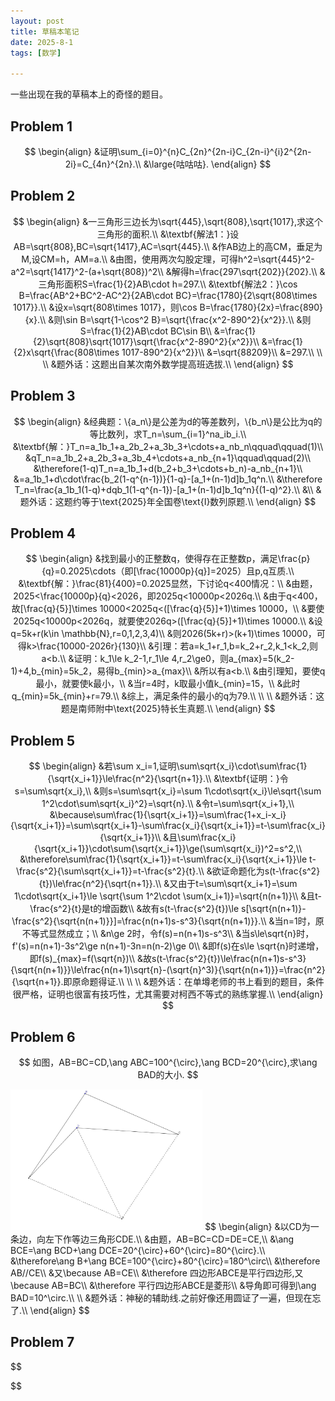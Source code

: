 ```yaml
---
layout: post
title: 草稿本笔记
date: 2025-8-1
tags: [数学]

---
```


一些出现在我的草稿本上的奇怪的题目。

## Problem 1

$$
\begin{align}
&证明\sum_{i=0}^{n}C_{2n}^{2n-i}C_{2n-i}^{i}2^{2n-2i}=C_{4n}^{2n}.\\
&\large{咕咕咕}.
\end{align}
$$



## Problem 2

$$
\begin{align}
&一三角形三边长为\sqrt{445},\sqrt{808},\sqrt{1017},求这个三角形的面积.\\
&\textbf{解法1：}设AB=\sqrt{808},BC=\sqrt{1417},AC=\sqrt{445}.\\
&作AB边上的高CM，垂足为M,设CM=h，AM=a.\\
&由图，使用两次勾股定理，可得h^2=\sqrt{445}^2-a^2=\sqrt{1417}^2-(a+\sqrt{808})^2\\
&解得h=\frac{297\sqrt{202}}{202}.\\
&三角形面积S=\frac{1}{2}AB\cdot h=297.\\
&\textbf{解法2：}\cos B=\frac{AB^2+BC^2-AC^2}{2AB\cdot BC}=\frac{1780}{2\sqrt{808\times 1017}}.\\
&设x=\sqrt{808\times 1017}，则\cos B=\frac{1780}{2x}=\frac{890}{x}.\\
&则\sin B=\sqrt{1-\cos^2 B}=\sqrt{\frac{x^2-890^2}{x^2}}.\\
&则S=\frac{1}{2}AB\cdot BC\sin B\\
&=\frac{1}{2}\sqrt{808}\sqrt{1017}\sqrt{\frac{x^2-890^2}{x^2}}\\
&=\frac{1}{2}x\sqrt{\frac{808\times 1017-890^2}{x^2}}\\
&=\sqrt{88209}\\
&=297.\\
\\
\\
&题外话：这题出自某次南外数学提高班选拔.\\
\end{align}
$$



## Problem 3

$$
\begin{align}
&经典题：\{a_n\}是公差为d的等差数列，\{b_n\}是公比为q的等比数列，求T_n=\sum_{i=1}^na_ib_i.\\
&\textbf{解：}T_n=a_1b_1+a_2b_2+a_3b_3+\cdots+a_nb_n\qquad\qquad(1)\\
&qT_n=a_1b_2+a_2b_3+a_3b_4+\cdots+a_nb_{n+1}\qquad\qquad(2)\\
&\therefore(1-q)T_n=a_1b_1+d(b_2+b_3+\cdots+b_n)-a_nb_{n+1}\\
&=a_1b_1+d\cdot\frac{b_2(1-q^{n-1})}{1-q}-[a_1+(n-1)d]b_1q^n.\\
&\therefore T_n=\frac{a_1b_1(1-q)+dqb_1(1-q^{n-1})-[a_1+(n-1)d]b_1q^n}{(1-q)^2}.\\
&\\
&题外话：这题约等于\text{2025}年全国卷\text{I}数列原题.\\
\end{align}
$$



## Problem 4

$$
\begin{align}
&找到最小的正整数q，使得存在正整数p，满足\frac{p}{q}=0.2025\cdots（即[\frac{10000p}{q}]=2025）且p,q互质.\\
&\textbf{解：}\frac{81}{400}=0.2025显然，下讨论q<400情况：\\
&由题，2025<\frac{10000p}{q}<2026，即2025q<10000p<2026q.\\
&由于q<400，故[\frac{q}{5}]\times 10000<2025q<([\frac{q}{5}]+1)\times 10000，\\
&要使2025q<10000p<2026q，就要使2026q>([\frac{q}{5}]+1)\times 10000.\\
&设q=5k+r(k\in \mathbb{N},r=0,1,2,3,4)\\
&则2026(5k+r)>(k+1)\times 10000，可得k>\frac{10000-2026r}{130}\\
&引理：若a=k_1+r_1,b=k_2+r_2,k_1<k_2,则a<b.\\
&证明：k_1\le k_2-1,r_1\le 4,r_2\ge0，则a_{max}=5(k_2-1)+4,b_{min}=5k_2，易得b_{min}>a_{max}\\
&所以有a<b.\\
&由引理知，要使q最小，就要使k最小，\\
&当r=4时，k取最小值k_{min}=15，\\
&此时q_{min}=5k_{min}+r=79.\\
&综上，满足条件的最小的q为79.\\
\\
\\
&题外话：这题是南师附中\text{2025}特长生真题.\\
\end{align}
$$

## Problem 5

$$
\begin{align}
&若\sum x_i=1,证明\sum\sqrt{x_i}\cdot\sum\frac{1}{\sqrt{x_i+1}}\le\frac{n^2}{\sqrt{n+1}}.\\
&\textbf{证明：}令s=\sum\sqrt{x_i},\\
&则s=\sum\sqrt{x_i}=\sum 1\cdot\sqrt{x_i}\le\sqrt{\sum 1^2\cdot\sum\sqrt{x_i}^2}=\sqrt{n}.\\
&令t=\sum\sqrt{x_i+1},\\
&\because\sum\frac{1}{\sqrt{x_i+1}}=\sum\frac{1+x_i-x_i}{\sqrt{x_i+1}}=\sum\sqrt{x_i+1}-\sum\frac{x_i}{\sqrt{x_i+1}}=t-\sum\frac{x_i}{\sqrt{x_i+1}}\\
&且\sum\frac{x_i}{\sqrt{x_i+1}}\cdot\sum{\sqrt{x_i+1}}\ge(\sum\sqrt{x_i})^2=s^2,\\
&\therefore\sum\frac{1}{\sqrt{x_i+1}}=t-\sum\frac{x_i}{\sqrt{x_i+1}}\le t-\frac{s^2}{\sum\sqrt{x_i+1}}=t-\frac{s^2}{t}.\\
&欲证命题化为s(t-\frac{s^2}{t})\le\frac{n^2}{\sqrt{n+1}}.\\
&又由于t=\sum\sqrt{x_i+1}=\sum 1\cdot\sqrt{x_i+1}\le \sqrt{\sum 1^2\cdot \sum(x_i+1)}=\sqrt{n(n+1)}\\
&且t-\frac{s^2}{t}是t的增函数\\
&故有s(t-\frac{s^2}{t})\le s[\sqrt{n(n+1)}-\frac{s^2}{\sqrt{n(n+1)}}]=\frac{n(n+1)s-s^3}{\sqrt{n(n+1)}}.\\
&当n=1时，原不等式显然成立；\\
&n\ge 2时，令f(s)=n(n+1)s-s^3\\
&当s\le\sqrt{n}时，f'(s)=n(n+1)-3s^2\ge n(n+1)-3n=n(n-2)\ge 0\\
&即f(s)在s\le \sqrt{n}时递增，即f(s)_{max}=f(\sqrt{n})\\
&故s(t-\frac{s^2}{t})\le\frac{n(n+1)s-s^3}{\sqrt{n(n+1)}}\le\frac{n(n+1)\sqrt{n}-(\sqrt{n}^3)}{\sqrt{n(n+1)}}=\frac{n^2}{\sqrt{n+1}}.即原命题得证.\\
\\
\\
&题外话：在单墫老师的书上看到的题目，条件很严格，证明也很富有技巧性，尤其需要对柯西不等式的熟练掌握.\\
\end{align}
$$



## Problem 6

$$
如图，AB=BC=CD,\ang ABC=100^{\circ},\ang BCD=20^{\circ},求\ang BAD的大小.
$$

<img src="./img/1.jpg" style="zoom:30%;" />
$$
\begin{align}
&以CD为一条边，向左下作等边三角形CDE.\\
&由题，AB=BC=CD=DE=CE,\\
&\ang BCE=\ang BCD+\ang DCE=20^{\circ}+60^{\circ}=80^{\circ}.\\
&\therefore\ang B+\ang BCE=100^{\circ}+80^{\circ}=180^\circ\\
&\therefore AB//CE\\
&又\because AB=CE\\
&\therefore 四边形ABCE是平行四边形,又\because AB=BC\\
&\therefore 平行四边形ABCE是菱形\\
&导角即可得到\ang BAD=10^\circ.\\
\\
&题外话：神秘的辅助线.之前好像还用圆证了一遍，但现在忘了.\\
\end{align}
$$

## Problem 7

$$

$$

